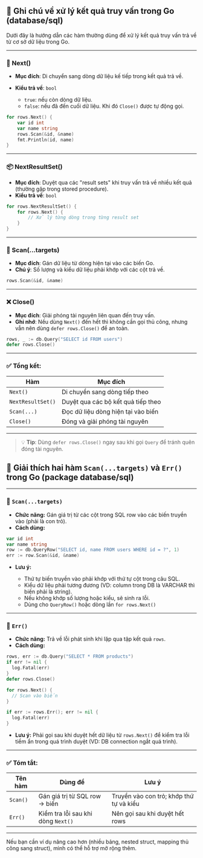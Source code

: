 ## 📘 Ghi chú về xử lý kết quả truy vấn trong Go (database/sql)

Dưới đây là hướng dẫn các hàm thường dùng để xử lý kết quả truy vấn trả về từ cơ sở dữ liệu trong Go.

---

### 🔄 Next()

- **Mục đích**: Di chuyển sang dòng dữ liệu kế tiếp trong kết quả trả về.
- **Kiểu trả về**: `bool`

  - `true`: nếu còn dòng dữ liệu.
  - `false`: nếu đã đến cuối dữ liệu. Khi đó `Close()` được tự động gọi.

```go
for rows.Next() {
    var id int
    var name string
    rows.Scan(&id, &name)
    fmt.Println(id, name)
}
```

---

### 📦 NextResultSet()

- **Mục đích**: Duyệt qua các "result sets" khi truy vấn trả về nhiều kết quả (thường gặp trong stored procedure).
- **Kiểu trả về**: `bool`

```go
for rows.NextResultSet() {
    for rows.Next() {
        // Xử lý từng dòng trong từng result set
    }
}
```

---

### 🧪 Scan(...targets)

- **Mục đích**: Gán dữ liệu từ dòng hiện tại vào các biến Go.
- **Chú ý**: Số lượng và kiểu dữ liệu phải khớp với các cột trả về.

```go
rows.Scan(&id, &name)
```

---

### ❌ Close()

- **Mục đích**: Giải phóng tài nguyên liên quan đến truy vấn.
- **Ghi nhớ**: Nếu dùng `Next()` đến hết thì không cần gọi thủ công, nhưng vẫn nên dùng `defer rows.Close()` để an toàn.

```go
rows, _ := db.Query("SELECT id FROM users")
defer rows.Close()
```

---

### ✅ Tổng kết:

| Hàm               | Mục đích                           |
| ----------------- | ---------------------------------- |
| `Next()`          | Di chuyển sang dòng tiếp theo      |
| `NextResultSet()` | Duyệt qua các bộ kết quả tiếp theo |
| `Scan(...)`       | Đọc dữ liệu dòng hiện tại vào biến |
| `Close()`         | Đóng và giải phóng tài nguyên      |

---

> 💡 **Tip**: Dùng `defer rows.Close()` ngay sau khi gọi `Query` để tránh quên đóng tài nguyên.

## 📘 Giải thích hai hàm `Scan(...targets)` và `Err()` trong Go (package database/sql)

---

### 🔹 `Scan(...targets)`

- **Chức năng:** Gán giá trị từ các cột trong SQL row vào các biến truyền vào (phải là con trỏ).
- **Cách dùng:**

```go
var id int
var name string
row := db.QueryRow("SELECT id, name FROM users WHERE id = ?", 1)
err := row.Scan(&id, &name)
```

- **Lưu ý:**

  - Thứ tự biến truyền vào phải khớp với thứ tự cột trong câu SQL.
  - Kiểu dữ liệu phải tương đương (VD: column trong DB là VARCHAR thì biến phải là string).
  - Nếu không khớp số lượng hoặc kiểu, sẽ sinh ra lỗi.
  - Dùng cho `QueryRow()` hoặc dòng lần `for rows.Next()`

---

### 🔹 `Err()`

- **Chức năng:** Trả về lỗi phát sinh khi lặp qua tập kết quả `rows`.
- **Cách dùng:**

```go
rows, err := db.Query("SELECT * FROM products")
if err != nil {
  log.Fatal(err)
}
defer rows.Close()

for rows.Next() {
  // Scan vào biến
}

if err := rows.Err(); err != nil {
  log.Fatal(err)
}
```

- **Lưu ý:** Phải gọi sau khi duyệt hết dữ liệu từ `rows.Next()` để kiểm tra lỗi tiềm ẩn trong quá trình duyệt (VD: DB connection ngắt quá trình).

---

### ✅ Tóm tắt:

| Tên hàm  | Dùng để                            | Lưu ý                                   |
| -------- | ---------------------------------- | --------------------------------------- |
| `Scan()` | Gán giá trị từ SQL row → biến      | Truyền vào con trỏ; khớp thứ tự và kiểu |
| `Err()`  | Kiểm tra lỗi sau khi dòng `Next()` | Nên gọi sau khi duyệt hết rows          |

---

Nếu bạn cần ví dụ nâng cao hơn (nhiều bảng, nested struct, mapping thủ công sang struct), mình có thể hỗ trợ mở rộng thêm.
